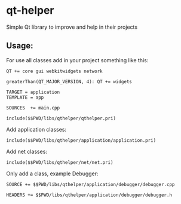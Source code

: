 qt-helper
=========

Simple Qt library to improve and help in their projects

Usage:
-----

For use all classes add in your project something like this:

```
QT += core gui webkitwidgets network

greaterThan(QT_MAJOR_VERSION, 4): QT += widgets

TARGET = application
TEMPLATE = app

SOURCES  += main.cpp

include($$PWD/libs/qthelper/qthelper.pri)
```

Add application classes:

```
include($$PWD/libs/qthelper/application/application.pri)
```

Add net classes:

```
include($$PWD/libs/qthelper/net/net.pri)
```

Only add a class, example Debugger:

```
SOURCE += $$PWD/libs/qthelper/application/debugger/debugger.cpp

HEADERS += $$PWD/libs/qthelper/application/debugger/debugger.h
```
